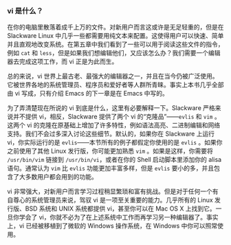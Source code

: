 ### vi 是什么？

在你的电脑里散落着成千上万的文件。对新用户而言这或许是无足轻重的，但是在 Slackware Linux 中几乎一些都需要用纯文本来配置。这使得用户可以快速、简单并且直观地改变系统。在第五章中我们看到了一些可以用于阅读这些文件的指令，例如 `cat` 和 `less`，但是如果我们想编辑他们，又应该怎么办？我们需要一个编辑器去完成这项工作，而 vi 正是为此而生。

总的来说，vi 世界上最古老、最强大的编辑器之一，并且在当今仍被广泛使用。它被世界各地的系统管理员、程序员和爱好者等人群所青睐。事实上本书几乎全部由 vi 写成，只有介绍 Emacs 的下一章是在 Emacs 中写的。

为了弄清楚现在所说的 vi 到底是什么，这里有必要解释一下。Slackware 严格来说并不提供 vi，相反，Slackware 提供了两个 vi 的“克隆品”——`evlis` 和 `vim` 。这两个 vi 的克隆在原基础上增加了许多特性，例如语法高亮、二进制编辑和网络支持。我们不会过多深入讨论这些细节。默认的，如果你在 Slackware 上运行 vi，你实际运行的是 `evlis`——本节所有的例子都假定你使用的是 `evlis` 。如果你之前使用了其他 Linux 发行版，你可能更加熟悉 `vim` 。如果是这样，你需要将 `/usr/bin/vim` 链接到 `/usr/bin/vi`，或者在你的 Shell 启动脚本里添加你的 alisa 语句。通常认为 `vim` 比 `evlis` 功能更加丰富多样，但是 `evlis` 要小的多，并且包含了大多数用户都会用到的功能。

vi 非常强大，对新用户而言学习过程稍显繁琐和富有挑战。但是对于任何一个有自尊心的系统管理员来说，驾驭 vi 是一项至关重要的能力。几乎所有的 Linux 发行版、BSD 系统和 UNIX 系统都提供 vi，甚至你可以在 Mac OS X 上找到它。一旦你学会了 vi，你就不必为了在上述系统中工作而再学习另一种编辑器了。事实上，vi 已经被移植到了微软的 Windows 操作系统，在 Windows 中你可以照常使用。
